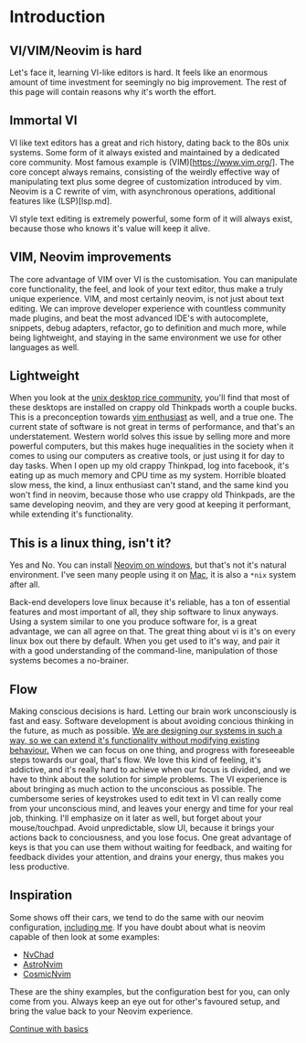 # Introduction

## VI/VIM/Neovim is hard
Let's face it, learning VI-like editors is hard. It feels like an enormous amount of time investment for seemingly no big improvement. The rest of this page will contain reasons why it's worth the effort.

## Immortal VI

VI like text editors has a great and rich history, dating back to the 80s unix systems. Some form of it always existed and maintained by a dedicated core community. Most famous example is (VIM)[https://www.vim.org/]. The core concept always remains, consisting of the weirdly effective way of manipulating text plus some degree of customization introduced by vim.
Neovim is a C rewrite of vim, with asynchronous operations, additional features like (LSP)[lsp.md].

VI style text editing is extremely powerful, some form of it will always exist, because those who knows it's value will keep it alive.

## VIM, Neovim improvements

The core advantage of VIM over VI is the customisation. You can manipulate core functionality, the feel, and look of your text editor, thus make a truly unique experience. VIM, and most certainly neovim, is not just about text editing. We can improve developer experience with countless community made plugins, and beat the most advanced IDE's with autocomplete, snippets, debug adapters, refactor, go to definition and much more, while being lightweight, and staying in the same environment we use for other languages as well.

## Lightweight 

When you look at the [unix desktop rice community](https://www.reddit.com/r/unixporn/), you'll find that most of these desktops are installed on crappy old Thinkpads worth a couple bucks. This is a preconception towards [vim enthusiast](https://www.youtube.com/watch?v=9n1dtmzqnCU) as well, and a true one. The current state of software is not great in terms of performance, and that's an understatement. Western world solves this issue by selling more and more powerful computers, but this makes huge inequalities in the society when it comes to using our computers as creative tools, or just using it for day to day tasks. When I open up my old crappy Thinkpad, log into facebook, it's eating up as much memory and CPU time as my system. Horrible bloated slow mess, the kind, a linux enthusiast can't stand, and the same kind you won't find in neovim, because those who use crappy old Thinkpads, are the same developing neovim, and they are very good at keeping it performant, while extending it's functionality.

## This is a linux thing, isn't it?

Yes and No. You can install [Neovim on windows](https://github.com/neovim/neovim/wiki/Installing-Neovim#windows), but that's not it's natural environment.
I've seen many people using it on [Mac](https://github.com/neovim/neovim/wiki/Installing-Neovim#macos--os-x), it is also a `*nix` system after all.

Back-end developers love linux because it's reliable, has a ton of essential features and most important of all, they ship software to linux anyways. Using a system similar to one you produce software for, is a great advantage, we can all agree on that. The great thing about vi is it's on every linux box out there by default. When you get used to it's way, and pair it with a good understanding of the command-line, manipulation of those systems becomes a no-brainer.

## Flow

Making conscious decisions is hard. Letting our brain work unconsciously is fast and easy. Software development is about avoiding concious thinking in the future, as much as possible.
[We are designing our systems in such a way, so we can extend it's functionality without modifying existing behaviour.](http://principles-wiki.net/principles:open-closed_principle)
When we can focus on one thing, and progress with foreseeable steps towards our goal, that's flow. We love this kind of feeling, it's addictive, and it's really hard to achieve when our focus is divided, and we have to think about the solution for simple problems. The VI experience is about bringing as much action to the unconscious as possible. The cumbersome series of keystrokes used to edit text in VI can really come from your unconscious mind, and leaves your energy and time for your real job, thinking.
I'll emphasize on it later as well, but forget about your mouse/touchpad. Avoid unpredictable, slow UI, because it brings your actions back to conciousness, and you lose focus.
One great advantage of keys is that you can use them without waiting for feedback, and waiting for feedback divides your attention, and drains your energy, thus makes you less productive.

## Inspiration

Some shows off their cars, we tend to do the same with our neovim configuration, [including me](https://github.com/BenceBakos/comfy-vi-confy).
If you have doubt about what is neovim capable of then look at some examples:

 - [NvChad](https://github.com/NvChad/NvChad)
 - [AstroNvim](https://github.com/AstroNvim/AstroNvim)
 - [CosmicNvim](https://github.com/CosmicNvim/CosmicNvim)

These are the shiny examples, but the configuration best for you, can only come from you. Always keep an eye out for other's favoured setup, and bring the value back to your Neovim experience.

[Continue with basics](basics.md)
